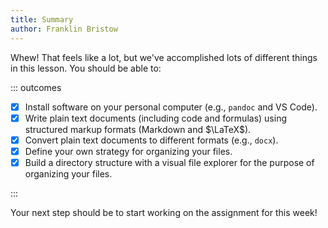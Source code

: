 ```yaml
---
title: Summary
author: Franklin Bristow
---
```


Whew! That feels like a lot, but we've accomplished lots of different things in
this lesson. You should be able to:

::: outcomes

* [X] Install software on your personal computer (e.g., `pandoc` and VS Code).
* [X] Write plain text documents (including code and formulas) using structured
  markup formats (Markdown and $\LaTeX$).
* [X] Convert plain text documents to different formats (e.g., `docx`).
* [X] Define your own strategy for organizing your files.
* [X] Build a directory structure with a visual file explorer for the purpose of
  organizing your files.

:::

Your next step should be to start working on the assignment for this week!
